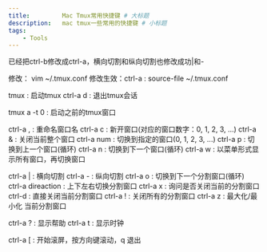 ```yaml
---
title:         Mac Tmux常用快捷键 # 大标题
description:   mac tmux一些常用的快捷键 # 小标题
tags:
    - Tools
---
```


已经把ctrl-b修改成ctrl-a，横向切割和纵向切割也修改成功|和-

修改：   vim ~/.tmux.conf
修改生效：ctrl-a : source-file ~/.tmux.conf

tmux       :  启动tmux
ctrl-a d   :  退出tmux会话

tmux a -t 0 : 启动之前的tmux窗口

ctrl-a ,   :  重命名窗口名
ctrl-a c   :  新开窗口(对应的窗口数字：0, 1, 2, 3, ...)
ctrl-a &   :  关闭当前整个窗口
ctrl-a num :  切换到指定的窗口(0, 1, 2, 3, ...)
ctrl-a p   :  切换到上一个窗口(循环)
ctrl-a n   :  切换到下一个窗口(循环)
ctrl-a w   :  以菜单形式显示所有窗口，再切换窗口
 
ctrl-a |   :  横向切割
ctrl-a -   :  纵向切割
ctrl-a o   :  切换到下一个分割窗口(循环)
ctrl-a direaction : 上下左右切换分割窗口
ctrl-a x   :  询问是否关闭当前的分割窗口
ctrl-d     :   直接关闭当前分割窗口
ctrl-a !   :  关闭所有的分割窗口
ctrl-a z   :  最大化/最小化 当前分割窗口

ctrl-a ?   :  显示帮助
ctrl-a t   :  显示时钟

ctrl-a [   :  开始滚屏，按方向键滚动，q 退出

